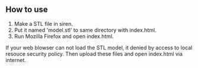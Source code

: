 How to use
----------

1. Make a STL file in siren.
2. Put it named 'model.stl' to same directory with index.html.
3. Run Mozilla Firefox and open index.html.

If your web blowser can not load the STL model, it denied by
access to local resouce security policy.
Then upload these files and open index.html via internet.

